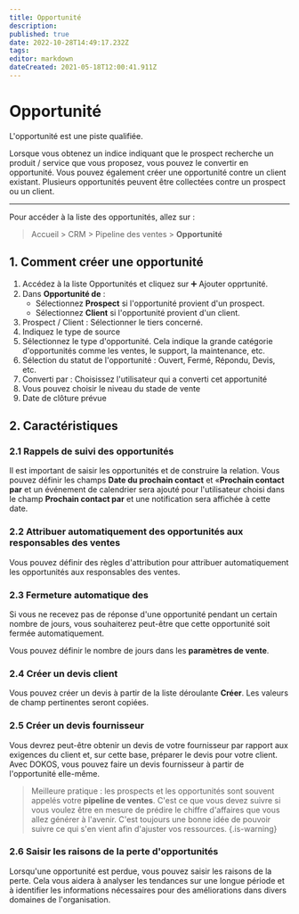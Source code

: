 ```yaml
---
title: Opportunité
description: 
published: true
date: 2022-10-28T14:49:17.232Z
tags: 
editor: markdown
dateCreated: 2021-05-18T12:00:41.911Z
---
```


# Opportunité

L'opportunité est une piste qualifiée.

Lorsque vous obtenez un indice indiquant que le prospect recherche un produit / service que vous proposez, vous pouvez le convertir en opportunité. Vous pouvez également créer une opportunité contre un client existant. Plusieurs opportunités peuvent être collectées contre un prospect ou un client.

---

Pour accéder à la liste des opportunités, allez sur :

> Accueil > CRM >  Pipeline des ventes > **Opportunité**

## 1. Comment créer une opportunité

1. Accédez à la liste Opportunités et cliquez sur :heavy_plus_sign: Ajouter opprtunité.
2. Dans **Opportunité de** : 
	- Sélectionnez **Prospect** si l'opportunité provient d'un prospect.
	- Sélectionnez **Client** si l'opportunité provient d'un client.
3. Prospect / Client : Sélectionner le tiers concerné.
4. Indiquez le type de source
5. Sélectionnez le type d'opportunité. Cela indique la grande catégorie d'opportunités comme les ventes, le support, la maintenance, etc.
6. Sélection du statut de l'opportunité : Ouvert, Fermé, Répondu, Devis, etc.
7. Converti par : Choisissez l'utilisateur qui a converti cet apportunité
8. Vous pouvez choisir le niveau du stade de vente
9. Date de clôture prévue

## 2. Caractéristiques

### 2.1 Rappels de suivi des opportunités 
Il est important de saisir les opportunités et de construire la relation. Vous pouvez définir les champs **Date du prochain contact** et «**Prochain contact par** et un événement de calendrier sera ajouté pour l'utilisateur choisi dans le champ **Prochain contact par** et une notification sera affichée à cette date.

### 2.2 Attribuer automatiquement des opportunités aux responsables des ventes 

Vous pouvez définir des règles d'attribution pour attribuer automatiquement les opportunités aux responsables des ventes.

### 2.3 Fermeture automatique des 

Si vous ne recevez pas de réponse d'une opportunité pendant un certain nombre de jours, vous souhaiterez peut-être que cette opportunité soit fermée automatiquement.

Vous pouvez définir le nombre de jours dans les **paramètres de vente**.

### 2.4 Créer un devis client

Vous pouvez créer un devis à partir de la liste déroulante **Créer**. Les valeurs de champ pertinentes seront copiées.

### 2.5 Créer un devis fournisseur

Vous devrez peut-être obtenir un devis de votre fournisseur par rapport aux exigences du client et, sur cette base, préparer le devis pour votre client. Avec DOKOS, vous pouvez faire un devis fournisseur à partir de l'opportunité elle-même.

> Meilleure pratique : les prospects et les opportunités sont souvent appelés votre **pipeline de ventes**. C'est ce que vous devez suivre si vous voulez être en mesure de prédire le chiffre d'affaires que vous allez générer à l'avenir. C'est toujours une bonne idée de pouvoir suivre ce qui s'en vient afin d'ajuster vos ressources.
{.is-warning}

###  2.6 Saisir les raisons de la perte d'opportunités
Lorsqu'une opportunité est perdue, vous pouvez saisir les raisons de la perte. Cela vous aidera à analyser les tendances sur une longue période et à identifier les informations nécessaires pour des améliorations dans divers domaines de l'organisation.
